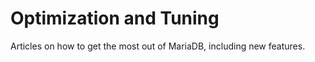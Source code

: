 
# Optimization and Tuning

Articles on how to get the most out of MariaDB, including new features.

